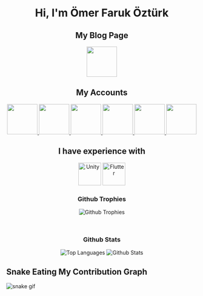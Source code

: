 <h1 align="center">Hi, I'm Ömer Faruk Öztürk</h1>
<h2 align="center"> My Blog Page </h2>
<p align="center">
  <a href="https://ozturkomerfaruk.com/" alt="My Blog">
    <img src="https://ozturkomerfaruk.com/wp-content/uploads/2021/10/ozturkomerfaruk.png" width="80" height="80" />
  </a>
</p>
<h2 align="center"> My Accounts </h2>
<p align="center">
  <a href="https://www.linkedin.com/in/ozturkomerfaruk/" alt="Linkedin">
    <img src="https://img.icons8.com/color/344/linkedin.png" width="80" height="80" />
  </a>
  <a href="https://app.patika.dev/ozturkomerfaruk" alt="Patika Dev">
    <img src="https://patika-prod.s3.eu-central-1.amazonaws.com/staticFiles/patikaLogo.png" width="80" height="80" />
  </a>
  <a href="https://gelecegiyazanlar.turkcell.com.tr/kisi/omerfarukozturk026" alt="Turkcell"> 
    <img src="https://ffo3gv1cf3ir.merlincdn.net/SiteAssets/Hakkimizda/render/genel/turkcell-logo/turkcell-logo_325x244.png" width="80" height="80" />
  </a>
  <a href="https://stackoverflow.com/users/14515158/Ömer-faruk?tab=summary" alt="Stackoverflow">
    <img src="https://upload.wikimedia.org/wikipedia/commons/thumb/e/ef/Stack_Overflow_icon.svg/768px-Stack_Overflow_icon.svg.png" width="80" height="80"   />
  </a>
  <a href="https://www.hackerrank.com/omerfarukozturk1" alt="Stackoverflow">
    <img src="https://user-images.githubusercontent.com/47387270/88639285-3d699900-d0da-11ea-8ef0-39dd521c28b8.jpg" width="80" height="80" />
  </a>
  <a href="https://www.leetcode.com/omerfarukozturk026" alt="LeetCode">
    <img src="https://leetcode.com/static/images/LeetCode_logo_rvs.png" width="80" height="80" />
  </a>
</p>
<h2 align="center"> I have experience with </h2>
<p align="center">
  <img src="https://developer.apple.com/swift/images/swift-og.png" width="60" height="60" alt="Unity"/>
  <img src="https://img.icons8.com/color/344/flutter.png" width="60" height="60" alt="Flutter"/>
</p>

<h3 align="center"> Github Trophies </h3>
<p align="center">
  <img src="https://github-profile-trophy.vercel.app/?username=ozturkomerfaruk&no-frame=true&column=7&include_all_commits=true&count_private=true&show_icons=true&theme=tokyonight&margin-w=20" alt="Github Trophies"/>
</p>  
</br>
<h3 align="center"> Github Stats </h3>
<p align="center">
  <img src="https://github-readme-stats.vercel.app/api/top-langs/?username=ozturkomerfaruk&layout=compact&langs_count=8&show_icons=true&theme=tokyonight&margin-w=20" alt="Top Languages"/>
  <img src="https://github-readme-stats.vercel.app/api?username=ozturkomerfaruk&show_icons=true&theme=tokyonight&margin-w=20" alt="Github Stats"/>
</p>

## Snake Eating My Contribution Graph

![snake gif](https://github.com/YOUR_USERNAME/YOUR_USERNAME/blob/output/github-contribution-grid-snake.gif)
